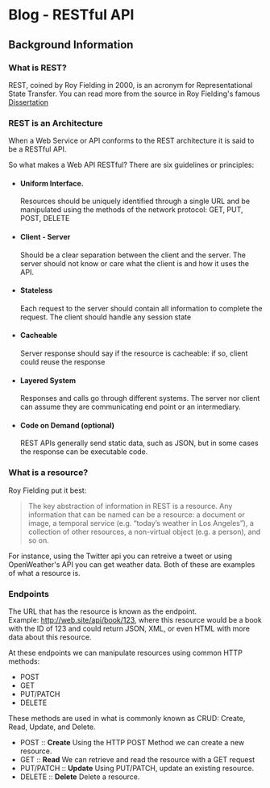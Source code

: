# Blog - RESTful API

## Background Information
### What is REST?

REST, coined by Roy Fielding in 2000, is an acronym for Representational State Transfer. You can read more from the source in Roy Fielding's famous [Dissertation](https://www.ics.uci.edu/~fielding/pubs/dissertation/fielding_dissertation.pdf)

### REST is an Architecture

When a Web Service or API conforms to the REST architecture it is said to be a RESTful API.

So what makes a Web API RESTful?  There are six guidelines or principles:

- #### Uniform Interface.
    Resources should be uniquely identified through a single URL and be manipulated using the methods of the network protocol: GET, PUT, POST, DELETE
- #### Client - Server
    Should be a clear separation between the client and the server.  The server should not know or care what the client is and how it uses the API.
- #### Stateless
    Each request to the server should contain all information to complete the request.  The client should handle any session state
- #### Cacheable
    Server response should say if the resource is cacheable: if so, client could reuse the response
- #### Layered System
    Responses and calls go through different systems.  The server nor client can assume they are communicating end point or an intermediary.
- #### Code on Demand (optional)
    REST APIs generally send static data, such as JSON, but in some cases the response can be executable code.

### What is a resource?

Roy Fielding put it best:
> The  key  abstraction  of  information  in  REST  is  a  resource.  Any information  that  can  be named can be a resource: a document or image, a temporal service (e.g. “today’s weather in Los Angeles”), a collection of other resources, a non-virtual object (e.g. a person), and so  on.

For instance, using the Twitter api you can retreive a tweet or using OpenWeather's API you can get weather data.  Both of these are examples of what a resource is.

### Endpoints

The URL that has the resource is known as the endpoint.  
Example: http://web.site/api/book/123, where this resource would be a book with the ID of 123 and could return JSON, XML, or even HTML with more data about this resource.

At these endpoints we can manipulate resources using common HTTP methods:
- POST
- GET
- PUT/PATCH
- DELETE

These methods are used in what is commonly known as CRUD: Create, Read, Update, and Delete.
- POST :: **Create**  Using the HTTP POST Method we can create a new resource.
- GET :: **Read** We can retrieve and read the resource with a GET request
- PUT/PATCH :: **Update**  Using PUT/PATCH, update an existing resource.
- DELETE :: **Delete**  Delete a resource.